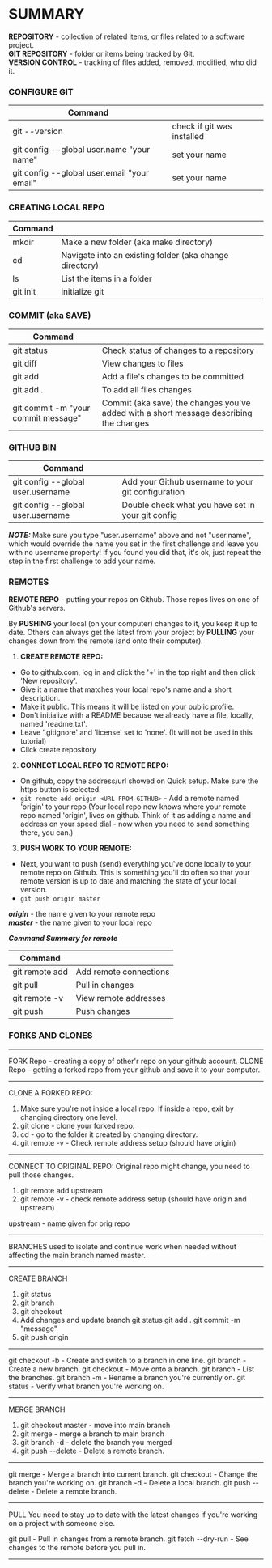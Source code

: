 # **SUMMARY**
  
  
**REPOSITORY** - collection of related items, or files related to a software project.  
**GIT REPOSITORY** - folder or items being tracked by Git.  
**VERSION CONTROL** - tracking of files added, removed, modified, who did it.

### CONFIGURE GIT

| Command |   |
| ------- | - |
| git --version | check if git was installed |
| git config --global user.name "your name" | set your name |
| git config --global user.email "your email" | set your name |

### CREATING LOCAL REPO

| Command |   |
| ------- | - |
| mkdir <folder-name> | Make a new folder (aka make directory) |
| cd <folder-name> | Navigate into an existing folder (aka change directory) |
| ls | List the items in a folder |
| git init | initialize git |

### COMMIT (aka SAVE)

| Command |   |
| ------- | - |
| git status | Check status of changes to a repository |
| git diff | View changes to files |
| git add <file-name> | Add a file's changes to be committed |
| git add . | To add all files changes |
| git commit -m "your commit message" | Commit (aka save) the changes you've added with a short message describing the changes |

### GITHUB BIN

| Command |   |
| ------- | - |
| git config --global user.username <username> | Add your Github username to your git configuration |
| git config --global user.username | Double check what you have set in your git config |

**_NOTE:_** Make sure you type "user.username" above and not "user.name", which would override the name you set in the first challenge and leave you with no username property! If you found you did that, it's ok, just repeat the step in the first challenge to add your name.

### REMOTES

**REMOTE REPO** - putting your repos on Github. Those repos lives on one of Github's servers.

By **PUSHING** your local (on your computer) changes to it, you keep it up to date. Others can always get the latest from your project by **PULLING** your changes down from the remote (and onto their computer).

1. **CREATE REMOTE REPO:**
  * Go to github.com, log in and click the '+' in the top right and then click 'New repository'.
  * Give it a name that matches your local repo's name and a short description.
  * Make it public. This means it will be listed on your public profile.
  * Don't initialize with a README because we already have a file, locally, named 'readme.txt'.
  * Leave '.gitignore' and 'license' set to 'none'. (It will not be used in this tutorial)
  * Click create repository

2. **CONNECT LOCAL REPO TO REMOTE REPO:**
  * On github, copy the address/url showed on Quick setup. Make sure the https button is selected.
  * ```git remote add origin <URL-FROM-GITHUB>``` - Add a remote named 'origin' to your repo
  (Your local repo now knows where your remote repo named 'origin', lives on github. Think of it as adding a name and address on your speed dial - now when you need to send something there, you can.)

3. **PUSH WORK TO YOUR REMOTE:**
  * Next, you want to push (send) everything you've done locally to your remote repo on Github. This is something you'll do often so that your remote version is up to date and matching the state of your local version.
  * ```git push origin master```  

  **_origin_** - the name given to your remote repo  
  **_master_** - the name given to your local repo

**_Command Summary for remote_**

| Command |   |
| ------- | - |
| git remote add <REMOTE-NAME> <URL> | Add remote connections |
| git pull <REMOTE-NAME> <BRANCH-NAME> | Pull in changes |
| git remote -v | View remote addresses |
| git push <REMOTE-NAME> <BRANCH> | Push changes |

### FORKS AND CLONES

-----

FORK Repo   - creating a copy of other'r repo on your github account.
CLONE Repo 	- getting a forked repo from your github and save it to your computer.

-----

CLONE A FORKED REPO:
1. Make sure you're not inside a local repo. If inside a repo, exit by changing directory one level.
2. git clone <URL-FROM-GITHUB>	- clone your forked repo.
3. cd <CLONED-REPO-FOLDER>	    - go to the folder it created by changing directory.
4. git remote -v		            - Check remote address setup (should have origin)

-----

CONNECT TO ORIGINAL REPO:
Original repo might change, you need to pull those changes.

1. git remote add upstream <ORIG-FORKED-REPO-URL>
2. git remote -v					                        - check remote address setup (should have
							                                      origin and upstream)

upstream - name given for orig repo

------------------------------

BRANCHES
used to isolate and continue work when needed without affecting the main branch named master.

-----

CREATE BRANCH
1. git status
2. git branch <BRANCH-NAME>
3. git checkout <BRANCH-NAME>
4. Add changes and update branch
	git status
	git add .
	git commit -m "message"
5. git push origin <BRANCH-NAME>

-----

git checkout -b <BRANCH-NAME>	  - Create and switch to a branch in one line.
git branch <BRANCH-NAME>	      - Create a new branch.
git checkout <BRANCH-NAME>	    - Move onto a branch.
git branch			                - List the branches.
git branch -m <NEW-BRANCH-NAME>	- Rename a branch you're currently on.
git status			                - Verify what branch you're working on.

------------------------------

MERGE BRANCH
1. git checkout master					                  - move into main branch
2. git merge <BRANCH-NAME> 				                - merge a branch to main branch
3. git branch -d <BRANCH-NAME>				            - delete the branch you merged
4. git push <REMOTE-NAME> --delete <BRANCH-NAME>  - Delete a remote branch.

-----

git merge <BRANCHNAME>				              - Merge a branch into current branch.
git checkout <BRANCHNAME>			              - Change the branch you're working on.
git branch -d <BRANCHNAME>			            - Delete a local branch.
git push <REMOTENAME> --delete <BRANCHNAME>	- Delete a remote branch.

------------------------------

PULL
You need to stay up to date with the latest changes if you're working on a project with someone else.

git pull <REMOTE-NAME> <BRANCH-NAME>	- Pull in changes from a remote branch.
git fetch --dry-run			              - See changes to the remote before you pull in.

------------------------------
